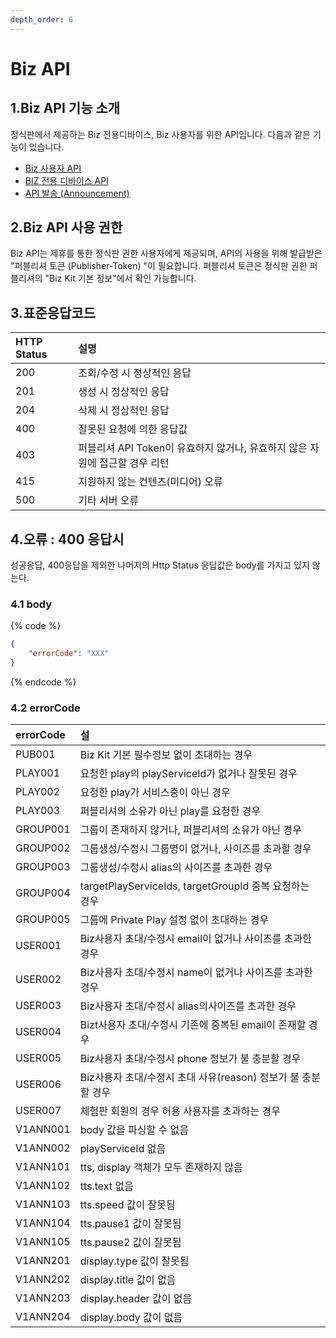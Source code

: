 ```yaml
---
depth_order: 6
---
```


# Biz API

## 1.Biz API 기능 소개

정식판에서 제공하는 Biz 전용디바이스, Biz 사용자를 위한 API입니다. 다음과 같은 기능이 있습니다.

* [Biz 사용자 API](api-enrolleduser)
* [BIZ 전용 디바이스 API](api-shareddevice)
* [API 발송 (Announcement)](api-announcement)

## 2.Biz API 사용 권한

Biz API는 제휴를 통한 정식판 권한 사용자에게 제공되며, API의 사용을 위해 발급받은 "퍼블리셔 토큰 (Publisher-Token) "이 필요합니다. 퍼블리셔 토큰은 정식판 권한 퍼블리셔의 "Biz Kit 기본 정보"에서 확인 가능합니다.

## 3.표준응답코드

| HTTP Status | 설명                                              |
|:------------|:------------------------------------------------|
| 200         | 조회/수정 시 정상적인 응답                                 |
| 201         | 생성 시 정상적인 응답                                    |
| 204         | 삭제 시 정상적인 응답                                    |
| 400         | 잘못된 요청에 의한 응답값                                  |
| 403         | 퍼블리셔 API Token이 유효하지 않거나, 유효하지 않은 자원에 접근할 경우 리턴 |
| 415         | 지원하지 않는 컨텐츠(미디어) 오류                             |
| 500         | 기타 서버 오류                                        |

## 4.오류 : 400 응답시

성공응답, 400응답을 제외한 나머지의 Http Status 응답값은 body를 가지고 있지 않는다.

### 4.1 body

{% code %}
```json
{
    "errorCode": "XXX"
}
```
{% endcode %}

### 4.2 errorCode

| errorCode | 설                                              |
|:----------|:-----------------------------------------------|
| PUB001    | Biz Kit 기본 필수정보 없이 초대하는 경우                     |
| PLAY001   | 요청한 play의 playServiceId가 없거나 잘못된 경우            |
| PLAY002   | 요청한 play가 서비스중이 아닌 경우                          |
| PLAY003   | 퍼블리셔의 소유가 아닌 play를 요청한 경우                      |
| GROUP001  | 그룹이 존재하지 않거나, 퍼블리셔의 소유가 아닌 경우                  |
| GROUP002  | 그룹생성/수정시 그룹명이 없거나, 사이즈를 초과할 경우                 |
| GROUP003  | 그룹생성/수정시 alias의 사이즈를 초과한 경우                    |
| GROUP004  | targetPlayServiceIds, targetGroupId 중복 요청하는 경우 |
| GROUP005  | 그룹에 Private Play 설정 없이 초대하는 경우                 |
| USER001   | Biz사용자 초대/수정시 email이 없거나 사이즈를 초과한 경우           |
| USER002   | Biz사용자 초대/수정시 name이 없거나 사이즈를 초과한 경우            |
| USER003   | Biz사용자 초대/수정시 alias의사이즈를 초과한 경우                |
| USER004   | Bizt사용자 초대/수정시 기존에 중복된 email이 존재할 경우           |
| USER005   | Biz사용자 초대/수정시 phone 정보가 불 충분할 경우               |
| USER006   | Biz사용자 초대/수정시 초대 사유(reason) 정보가 불 충분할 경우       |
| USER007   | 체험판 회원의 경우 허용 사용자를 초과하는 경우                     |
| V1ANN001  | body 값을 파싱할 수 없음                               |
| V1ANN002  | playServiceId 없음                               |
| V1ANN101  | tts, display 객체가 모두 존재하지 않음                    |
| V1ANN102  | tts.text 없음                                    |
| V1ANN103  | tts.speed 값이 잘못됨                               |
| V1ANN104  | tts.pause1 값이 잘못됨                              |
| V1ANN105  | tts.pause2 값이 잘못됨                              |
| V1ANN201  | display.type 값이 잘못됨                            |
| V1ANN202  | display.title 값이 없음                            |
| V1ANN203  | display.header 값이 없음                           |
| V1ANN204  | display.body 값이 없음                             |

